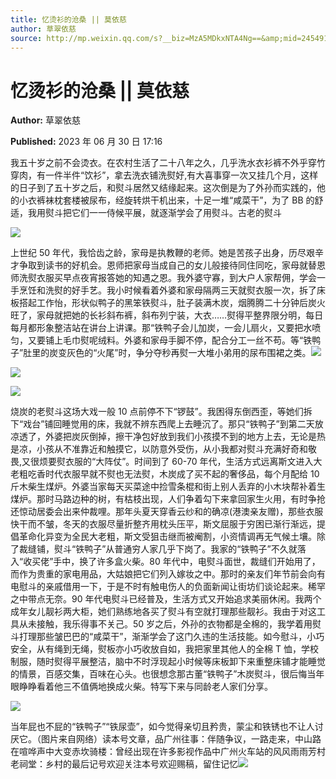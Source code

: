 ```yaml
---
title: 忆烫衫的沧桑 || 莫依慈
author: 草翠依慈
source: http://mp.weixin.qq.com/s?__biz=MzA5MDkxNTA4Ng==&amp;mid=2454913841&amp;idx=1&amp;sn=68e3d2a15caf222c148c4ab5c1dad7d4&amp;chksm=87a3cb50b0d442460f6d5a6ee86677f1d74fe0cbe7ae9e3043d505063e10537c10d065b85115#rd
---
```


# 忆烫衫的沧桑 || 莫依慈

**Author:** 草翠依慈

**Published:** 2023 年 06 月 30 日 17:16

我五十岁之前不会烫衣。在农村生活了二十八年之久，几乎洗水衣衫裤不外乎穿竹穿肉，有一件半件“饮衫”，拿去洗衣铺洗熨好,有大喜事穿一次又挂几个月，这样的日子到了五十岁之后，和熨斗居然又结缘起来。这次倒是为了外孙而实践的，他的小衣裤袜枕套楼被尿布，经旋转烘干机出来，十足一堆“咸菜干”，为了 BB 的舒适，我用熨斗把它们一一侍候平展，就逐渐学会了用熨斗。古老的熨斗

![](https://mmbiz.qpic.cn/mmbiz_jpg/PJWG74pLsMZPPpbaQ352C4iblfmQ3he1p2mr3KlzcrSw0Aianw6g0MJXOnXFTnozy8ATcbSbTIcDjaI0icdUUYTqQ/640)

上世纪 50 年代，我恰齿之龄，家母是执教鞭的老师。她是苦孩子出身，历尽艰辛才争取到读书的好机会。恩师把家母当成自己的女儿般接待同住同吃，家母就替恩师洗熨衣服买早点夜宵报答她的知遇之恩。我外婆守寡，到大户人家帮佣，学会一手烹饪和洗熨的好手艺。我小时候看着外婆和家母隔两三天就熨衣服一次，拆了床板搭起工作怡，形状似鸭子的黑笨铁熨斗，肚子装满木炭，烟腾腾二十分钟后炭火旺了，家母就把她的长衫斜布裤，斜布列宁装，大衣……熨得平整界限分明，每日每月都形象整洁站在讲台上讲课。那“铁鸭子会儿加炭，一会儿扇火，又要把水喷匀，又要铺上毛巾熨呢绒料。外婆和家母手脚不停，配合分工一丝不苟。等“铁鸭子”肚里的炭变灰色的“火尾”时，争分夺秒再熨一大堆小弟用的尿布围裙之类。![](https://mmbiz.qpic.cn/mmbiz_png/bL2iaicTYdZn6lQtiaH4gk8TD8Cdgado3asCWG6DungrKQC6jdYIib1wQOErMfwYXI6IaHmZT0HmwUVqAhOAUGuk0Q/640?wx_fmt=png)

![](https://mmbiz.qpic.cn/mmbiz_jpg/PJWG74pLsMZPPpbaQ352C4iblfmQ3he1pY4MEVJyA5vmE0U750oUMXODqTRdkHgwgiaC6p0Ej1Pxs4D3ibd4j2Uxg/640)

![](https://mmbiz.qpic.cn/mmbiz_jpg/PJWG74pLsMZPPpbaQ352C4iblfmQ3he1pGDCtcIdYvWW3snabDyYEZt4k4Zq5aLth5GZ1icRzRK2fxtIxbbZia5ibw/640)

烧炭的老熨斗这场大戏一般 10 点前停不下“锣鼓”。我困得东倒西歪，等她们拆下“戏台”铺回睡觉用的床，我就不辨东西爬上去睡沉了。那只“铁鸭子”到第二天放凉透了，外婆把炭灰倒掉，擦干净包好放到我们小孩摸不到的地方上去，无论是热是凉，小孩从不准靠近和触摸它，以防意外受伤，从小我都对熨斗充满好奇和敬畏,又很烦要熨衣服的“大阵仗”。时间到了 60-70 年代，生活方式远离斯文进入大老粗吃香时代衣服早就不熨也无法熨，木炭成了买不起的奢侈品，每个月配给 10 斤木柴生煤炉。外婆当家每天买菜途中捡雪条棍和街上别人丢弃的小木块帮补着生煤炉。那时马路边种的树，有枯枝出现，人们争着勾下来拿回家生火用，有时争抢还惊动居委会出来仲裁哩。那年头夏天穿香云纱和的确凉(港澳亲友赠)，那些衣服快干而不皱，冬天的衣服尽量折整齐用枕头压平，斯文屈服于穷困已渐行渐远，提倡革命化异变为全民大老粗，斯文受狙击继而被阉割，小资情调再无气候土壤。除了裁缝铺，熨斗“铁鸭子”从普通穷人家几乎下岗了。我家的“铁鸭子”不久就落入“收买佬”手中，换了许多盒火柴。80 年代中，电熨斗面世，裁缝们开始用了，而作为贵重的家电用品，大姑娘把它们列入嫁妆之中。那时的亲友们年节前会向有电慰斗的亲戚借用一下，于是不时有触电伤人的负面新闻让街坊们谈论起来。稀罕之中带点无奈。90 年代电熨斗已经普及，生活方式又开始追求美丽休闲。我两个成年女儿靓衫两大柜，她们熟练地各买了熨斗有空就打理那些靓衫。我由于对这工具从未接触，我乐得事不关己。50 岁之后，外孙的衣物都是全棉的，我学着用熨斗打理那些皱巴巴的“咸菜干”，渐渐学会了这门久违的生活技能。如今慰斗，小巧安全，从有绳到无绳，熨板亦小巧收放自如，我把家里其他人的全棉 T 恤，学校制服，随时熨得平展整洁，脑中不时浮现起小时候等床板卸下来重整床铺才能睡觉的情景，百感交集，百味在心头。也很想念那古董“铁鸭子”木炭熨斗，很后悔当年眼睁睁看着他三不值俩地换成火柴。特写下来与同龄老人家们分享。

![](https://mmbiz.qpic.cn/mmbiz_png/bL2iaicTYdZn6N1kNYowNicTzmvmNIy0TLTsvlRTmiaVtsiam2t1F5wmmKXIibXpzEpibEM8jjHaL4HNZ1T9F3PfCtYdA/640?wx_fmt=png)

当年屁也不屁的“铁鸭子”“铁尿壶”，如今觉得亲切且矜贵，蒙尘和铁锈也不让人讨厌它。（图片来自网络）读本号文章，品广州往事：伴随争议，一路走来，中山路在喧哗声中大变赤坎骑楼：曾经出现在许多影视作品中广州火车站的风风雨雨芳村老祠堂：乡村的最后记号欢迎关注本号欢迎赐稿，留住记忆![](https://mmbiz.qpic.cn/mmbiz_jpg/PJWG74pLsMZPPpbaQ352C4iblfmQ3he1pm7RCny85wy1EIEJ5ugTicykE7h5PX9HerglDH5GicEYsjOtNAkdiaPlhA/640)
